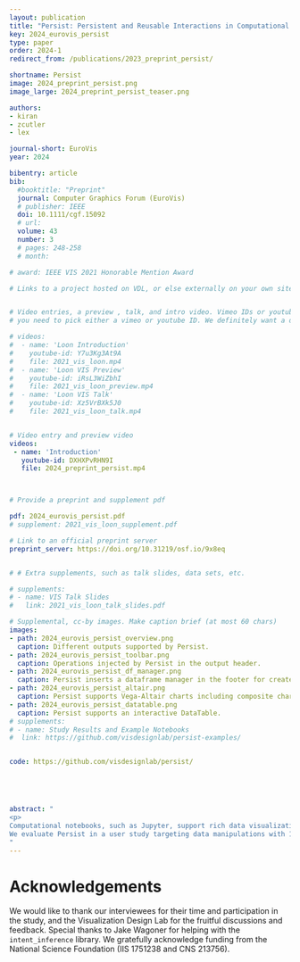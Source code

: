 ```yaml
---
layout: publication
title: "Persist: Persistent and Reusable Interactions in Computational Notebooks"
key: 2024_eurovis_persist
type: paper
order: 2024-1
redirect_from: /publications/2023_preprint_persist/

shortname: Persist
image: 2024_preprint_persist.png
image_large: 2024_preprint_persist_teaser.png

authors:
- kiran
- zcutler
- lex

journal-short: EuroVis
year: 2024

bibentry: article
bib:
  #booktitle: "Preprint"
  journal: Computer Graphics Forum (EuroVis)
  # publisher: IEEE
  doi: 10.1111/cgf.15092
  # url:
  volume: 43
  number: 3
  # pages: 248-258
  # month:

# award: IEEE VIS 2021 Honorable Mention Award

# Links to a project hosted on VDL, or else externally on your own site


# Video entries, a preview , talk, and intro video. Vimeo IDs or youtube IDs are supported
# you need to pick either a vimeo or youtube ID. We definitely want a downloadable video too.

# videos:
#  - name: 'Loon Introduction'
#    youtube-id: Y7u3Kg3At9A
#    file: 2021_vis_loon.mp4
#  - name: 'Loon VIS Preview'
#    youtube-id: iRsL3WiZbhI
#    file: 2021_vis_loon_preview.mp4
#  - name: 'Loon VIS Talk'
#    youtube-id: Xz5VrBXk5J0
#    file: 2021_vis_loon_talk.mp4


# Video entry and preview video
videos:
 - name: 'Introduction'
   youtube-id: DXHXPvRHN9I
   file: 2024_preprint_persist.mp4



# Provide a preprint and supplement pdf

pdf: 2024_eurovis_persist.pdf
# supplement: 2021_vis_loon_supplement.pdf

# Link to an official preprint server
preprint_server: https://doi.org/10.31219/osf.io/9x8eq


# # Extra supplements, such as talk slides, data sets, etc.

# supplements:
# - name: VIS Talk Slides
#   link: 2021_vis_loon_talk_slides.pdf

# Supplemental, cc-by images. Make caption brief (at most 60 chars)
images:
- path: 2024_eurovis_persist_overview.png
  caption: Different outputs supported by Persist.
- path: 2024_eurovis_persist_toolbar.png
  caption: Operations injected by Persist in the output header.
- path: 2024_eurovis_persist_df_manager.png
  caption: Persist inserts a dataframe manager in the footer for created dataframes.
- path: 2024_eurovis_persist_altair.png
  caption: Persist supports Vega-Altair charts including composite charts.
- path: 2024_eurovis_persist_datatable.png
  caption: Persist supports an interactive DataTable.
# supplements:
# - name: Study Results and Example Notebooks
#  link: https://github.com/visdesignlab/persist-examples/


code: https://github.com/visdesignlab/persist/





abstract: "
<p>
Computational notebooks, such as Jupyter, support rich data visualization. However, even when visualizations in notebooks are interactive, they are a dead end: Interactive data manipulations, such as selections, applying labels, filters, categorizations, or fixes to column or cell values, could be efficiently applied in interactive visual components, but interactive components typically cannot manipulate Python data structures. Furthermore, actions performed in interactive plots are lost as soon as the cell is re-run, prohibiting reusability and reproducibility. To remedy this problem, we introduce Persist, a family of techniques to (a) capture interaction provenance, enabling the persistence of interactions, and (b) map interactions to data manipulations that can be applied to dataframes. We implement our approach as a JupyterLab extension that supports tracking interactions in Vega-Altair plots and in a data table view. Persist can re-execute interaction provenance when a notebook or a cell is re-executed, enabling reproducibility and re-use. 
We evaluate Persist in a user study targeting data manipulations with 11 participants skilled in Python and Pandas, comparing it to traditional code-based approaches. Participants were consistently faster and were able to correctly complete more tasks with Persist.</p>
"
---
```


# Acknowledgements

We would like to thank our interviewees for their time and participation in the study, and the Visualization Design Lab for the fruitful discussions and feedback.
Special thanks to Jake Wagoner for helping with the `intent_inference` library.
We gratefully acknowledge funding from the National Science Foundation (IIS 1751238 and CNS 213756).
